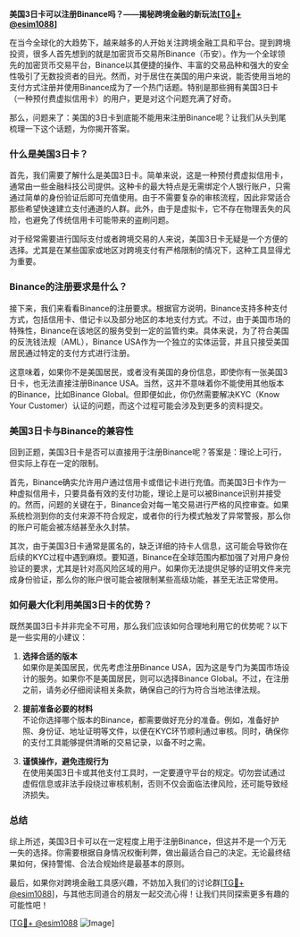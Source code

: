 **美国3日卡可以注册Binance吗？——揭秘跨境金融的新玩法[[TG💪+ @esim1088](https://t.me/s/esim1088)]**

在当今全球化的大趋势下，越来越多的人开始关注跨境金融工具和平台。提到跨境投资，很多人首先想到的就是加密货币交易所Binance（币安）。作为一个全球领先的加密货币交易平台，Binance以其便捷的操作、丰富的交易品种和强大的安全性吸引了无数投资者的目光。然而，对于居住在美国的用户来说，能否使用当地的支付方式注册并使用Binance成为了一个热门话题。特别是那些拥有美国3日卡（一种预付费虚拟信用卡）的用户，更是对这个问题充满了好奇。

那么，问题来了：美国的3日卡到底能不能用来注册Binance呢？让我们从头到尾梳理一下这个话题，为你揭开答案。

### **什么是美国3日卡？**
首先，我们需要了解什么是美国3日卡。简单来说，这是一种预付费虚拟信用卡，通常由一些金融科技公司提供。这种卡的最大特点是无需绑定个人银行账户，只需通过简单的身份验证后即可充值使用。由于不需要复杂的审核流程，因此非常适合那些希望快速建立支付通道的人群。此外，由于是虚拟卡，它不存在物理丢失的风险，也避免了传统信用卡可能带来的盗刷问题。

对于经常需要进行国际支付或者跨境交易的人来说，美国3日卡无疑是一个方便的选择。尤其是在某些国家或地区对跨境支付有严格限制的情况下，这种工具显得尤为重要。

### **Binance的注册要求是什么？**
接下来，我们来看看Binance的注册要求。根据官方说明，Binance支持多种支付方式，包括信用卡、借记卡以及部分地区的本地支付方式。不过，由于美国市场的特殊性，Binance在该地区的服务受到一定的监管约束。具体来说，为了符合美国的反洗钱法规（AML），Binance USA作为一个独立的实体运营，并且只接受美国居民通过特定的支付方式进行注册。

这意味着，如果你不是美国居民，或者没有美国的身份信息，即使你有一张美国3日卡，也无法直接注册Binance USA。当然，这并不意味着你不能使用其他版本的Binance，比如Binance Global。但即便如此，你仍然需要解决KYC（Know Your Customer）认证的问题，而这个过程可能会涉及到更多的资料提交。

### **美国3日卡与Binance的兼容性**
回到正题，美国3日卡是否可以直接用于注册Binance呢？答案是：理论上可行，但实际上存在一定的限制。

首先，Binance确实允许用户通过信用卡或借记卡进行充值。而美国3日卡作为一种虚拟信用卡，只要具备有效的支付功能，理论上是可以被Binance识别并接受的。然而，问题的关键在于，Binance会对每一笔交易进行严格的风控审查。如果系统检测到你的支付来源不符合规定，或者你的行为模式触发了异常警报，那么你的账户可能会被冻结甚至永久封禁。

其次，由于美国3日卡通常是匿名的，缺乏详细的持卡人信息，这可能会导致你在后续的KYC过程中遇到麻烦。要知道，Binance在全球范围内都加强了对用户身份验证的要求，尤其是针对高风险区域的用户。如果你无法提供足够的证明文件来完成身份验证，那么你的账户很可能会被限制某些高级功能，甚至无法正常使用。

### **如何最大化利用美国3日卡的优势？**
既然美国3日卡并非完全不可用，那么我们应该如何合理地利用它的优势呢？以下是一些实用的小建议：

1. **选择合适的版本**  
   如果你是美国居民，优先考虑注册Binance USA，因为这是专门为美国市场设计的服务。如果你不是美国居民，则可以选择Binance Global。不过，在注册之前，请务必仔细阅读相关条款，确保自己的行为符合当地法律法规。

2. **提前准备必要的材料**  
   不论你选择哪个版本的Binance，都需要做好充分的准备。例如，准备好护照、身份证、地址证明等文件，以便在KYC环节顺利通过审核。同时，确保你的支付工具能够提供清晰的交易记录，以备不时之需。

3. **谨慎操作，避免违规行为**  
   在使用美国3日卡或其他支付工具时，一定要遵守平台的规定。切勿尝试通过虚假信息或非法手段绕过审核机制，否则不仅会面临法律风险，还可能导致经济损失。

### **总结**
综上所述，美国3日卡可以在一定程度上用于注册Binance，但这并不是一个万无一失的选择。你需要根据自身情况权衡利弊，做出最适合自己的决定。无论最终结果如何，保持警惕、合法合规始终是最基本的原则。

最后，如果你对跨境金融工具感兴趣，不妨加入我们的讨论群[[TG💪+ @esim1088](https://t.me/s/esim1088)]，与其他志同道合的朋友一起交流心得！让我们共同探索更多有趣的可能性吧！

[[TG💪+ @esim1088](https://t.me/s/esim1088) ![Image](https://i.postimg.cc/4NQfJmqS/Snipaste-2025-05-13-00-14-12.png)]
